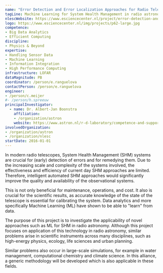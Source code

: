 ```yaml
---
name: "Error Detection and Error Localization Approaches for Radio Telescope System Health Management"
tagLine: Machine Learning for System Health Management in radio astronomy
nlescWebsite: https://www.esciencecenter.nl/project/error-detection-and-error-localization
logo: https://www.esciencecenter.nl/img/projects/p62-large.jpg
competence:
- Big Data Analytics
- Efficient Computing
discipline:
- Physics & Beyond
expertise:
- Handling Sensor Data
- Machine Learning
- Information Integration
- High Performance Computing
infrastructure: LOFAR
dataMagnitude: PB
coordinator: /person/e.ranguelova
contactPerson: /person/e.ranguelova
engineer:
- /person/c.meijer
#- /person/h.spreeuw
principalInvestigator:
  - name: Dr. Albert-Jan Boonstra
    affiliation:
    - /organization/astron
    website: https://www.astron.nl/r-d-laboratory/competence-and-support-groups/staff/albert-jan-boonstra/albert-jan-boonstra
involvedOrganization:
- /organization/astron
- /organization/nlesc
startDate: 2016-01-01
---
```

In modern radio telescopes, System Health Management (SHM) systems are
crucial for (early) detection of errors and for remedying them. Due to
the increasing scale and complexity of the systems involved, the
effectiveness and efficiency of current day SHM approaches are
limited. Therefore, intelligent automated SHM approaches would
significantly improve the quality and availability of the
observational systems.

This is not only beneficial for maintenance, operations, and cost. It
also is crucial for the scientific results, as accurate knowledge of
the state of the telescope is essential for calibrating the
system. Data analytics and more specifically Machine Learning (ML)
have shown to be able to "learn" from data.

The purpose of this project is to investigate the applicability of
novel approaches such as ML for SHM in radio astronomy. Although this
project focuses on application of this technology in radio astronomy,
similar problems arise in scientific instruments across many
disciplines, such as high-energy physics, ecology, life sciences and
urban planning.


Similar problems also occur in large-scale simulations, for example in
water management, computational chemistry and climate science. In this
alliance, a generic methodology will be developed which is also
applicable in these fields.
